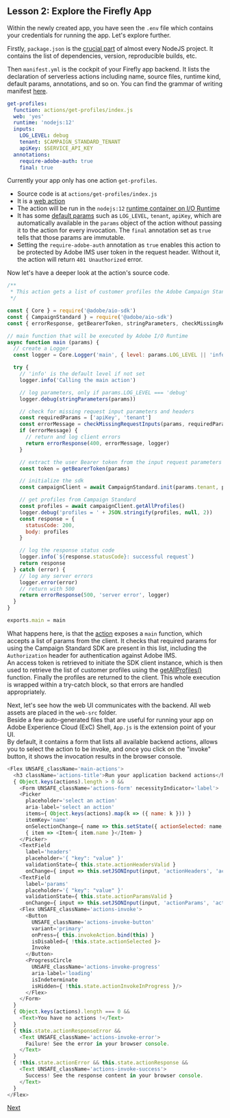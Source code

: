 ## Lesson 2: Explore the Firefly App

Within the newly created app, you have seen the `.env` file which contains your credentials for running the app. Let's explore further.

Firstly, `package.json` is the [crucial part](https://docs.npmjs.com/creating-a-package-json-file) of almost every NodeJS project. It contains the list of dependencies, version, reproducible builds, etc.

Then `manifest.yml` is the cockpit of your Firefly app backend. It lists the declaration of serverless actions including name, source files, runtime kind, default params, annotations, and so on. You can find the grammar of writing manifest [here](https://github.com/apache/openwhisk-wskdeploy/blob/master/docs/programming_guide.md#wskdeploy-utility-by-example).

```yaml
get-profiles:
  function: actions/get-profiles/index.js
  web: 'yes'
  runtime: 'nodejs:12'
  inputs:
    LOG_LEVEL: debug
    tenant: $CAMPAIGN_STANDARD_TENANT
    apiKey: $SERVICE_API_KEY
  annotations:
    require-adobe-auth: true
    final: true
```

Currently your app only has one action `get-profiles`.
* Source code is at `actions/get-profiles/index.js`
* It is a [web action](https://github.com/AdobeDocs/adobeio-runtime/blob/master/guides/creating_actions.md#invoking-web-actions)
* The action will be run in the `nodejs:12` [runtime container on I/O Runtime](https://github.com/AdobeDocs/adobeio-runtime/blob/master/reference/runtimes.md)
* It has some [default params](https://github.com/AdobeDocs/adobeio-runtime/blob/master/guides/creating_actions.md#working-with-parameters) such as `LOG_LEVEL`, `tenant`, `apiKey`, which are automatically available in the `params` object of the action without passing it to the action for every invocation. The `final` annotation set as `true` tells that those params are immutable.
* Setting the `require-adobe-auth` annotation as `true` enables this action to be protected by Adobe IMS user token in the request header. Without it, the action will return `401 Unauthorized` error.

Now let's have a deeper look at the action's source code.

```javascript
/**
 * This action gets a list of customer profiles the Adobe Campaign Standard API
 */

const { Core } = require('@adobe/aio-sdk')
const { CampaignStandard } = require('@adobe/aio-sdk')
const { errorResponse, getBearerToken, stringParameters, checkMissingRequestInputs } = require('../utils')

// main function that will be executed by Adobe I/O Runtime
async function main (params) {
  // create a Logger
  const logger = Core.Logger('main', { level: params.LOG_LEVEL || 'info' })

  try {
    // 'info' is the default level if not set
    logger.info('Calling the main action')

    // log parameters, only if params.LOG_LEVEL === 'debug'
    logger.debug(stringParameters(params))

    // check for missing request input parameters and headers
    const requiredParams = ['apiKey', 'tenant']
    const errorMessage = checkMissingRequestInputs(params, requiredParams, ['Authorization'])
    if (errorMessage) {
      // return and log client errors
      return errorResponse(400, errorMessage, logger)
    }

    // extract the user Bearer token from the input request parameters
    const token = getBearerToken(params)

    // initialize the sdk
    const campaignClient = await CampaignStandard.init(params.tenant, params.apiKey, token)

    // get profiles from Campaign Standard
    const profiles = await campaignClient.getAllProfiles()
    logger.debug('profiles = ' + JSON.stringify(profiles, null, 2))
    const response = {
      statusCode: 200,
      body: profiles
    }

    // log the response status code
    logger.info(`${response.statusCode}: successful request`)
    return response
  } catch (error) {
    // log any server errors
    logger.error(error)
    // return with 500
    return errorResponse(500, 'server error', logger)
  }
}

exports.main = main
```

What happens here, is that the [action](https://github.com/apache/openwhisk/blob/master/docs/actions-nodejs.md) exposes a `main` function, which accepts a list of params from the client. It checks that required params for using the Campaign Standard SDK are present in this list, including the `Authorization` header for authentication against Adobe IMS.  
An access token is retrieved to initiate the SDK client instance, which is then used to retrieve the list of customer profiles using the [getAllProfiles()](https://docs.adobe.com/content/help/en/campaign-standard/using/working-with-apis/managing-profiles/retrieving-profiles.html) function. Finally the profiles are returned to the client. This whole execution is wrapped within a try-catch block, so that errors are handled appropriately.

Next, let's see how the web UI communicates with the backend. All web assets are placed in the `web-src` folder.  
Beside a few auto-generated files that are useful for running your app on Adobe Experience Cloud (ExC) Shell, `App.js` is the extension point of your UI.  
By default, it contains a form that lists all available backend actions, allows you to select the action to be invoke, and once you click on the "invoke" button, it shows the invocation results in the browser console.

```javascript
<Flex UNSAFE_className='main-actions'>
  <h3 className='actions-title'>Run your application backend actions</h3>
  { Object.keys(actions).length > 0 &&
    <Form UNSAFE_className='actions-form' necessityIndicator='label'>
    <Picker
      placeholder='select an action'
      aria-label='select an action'
      items={ Object.keys(actions).map(k => ({ name: k })) }
      itemKey='name'
      onSelectionChange={ name => this.setState({ actionSelected: name, actionResponseError: null, actionResponse: null }) }>
      { item => <Item>{ item.name }</Item> }
    </Picker>
    <TextField
      label='headers'
      placeholder='{ "key": "value" }'
      validationState={ this.state.actionHeadersValid }
      onChange={ input => this.setJSONInput(input, 'actionHeaders', 'actionHeadersValid' ) }/>
    <TextField
      label='params'
      placeholder='{ "key": "value" }'
      validationState={ this.state.actionParamsValid }
      onChange={ input => this.setJSONInput(input, 'actionParams', 'actionParamsValid' ) }/>
    <Flex UNSAFE_className='actions-invoke'>
      <Button
        UNSAFE_className='actions-invoke-button'
        variant='primary'
        onPress={ this.invokeAction.bind(this) }
        isDisabled={ !this.state.actionSelected }>
        Invoke
      </Button>
      <ProgressCircle
        UNSAFE_className='actions-invoke-progress'
        aria-label='loading'
        isIndeterminate
        isHidden={ !this.state.actionInvokeInProgress }/>
      </Flex>
    </Form>
  }
  { Object.keys(actions).length === 0 &&
    <Text>You have no actions !</Text>
  }
  { this.state.actionResponseError &&
    <Text UNSAFE_className='actions-invoke-error'>
      Failure! See the error in your browser console.
    </Text>
  }
  { !this.state.actionError && this.state.actionResponse &&
    <Text UNSAFE_className='actions-invoke-success'>
      Success! See the response content in your browser console.
    </Text>
  }
</Flex>
```
[Next](lesson3.md)
